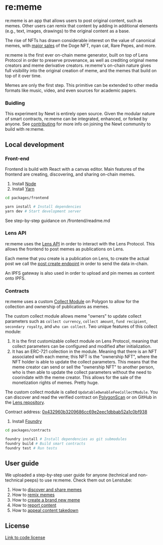 # re:meme

re:meme is an app that allows users to post original content, such as memes. Other users can remix that content by adding in additional elements (e.g., text, images, drawings) to the original content as a base.

The rise of NFTs has drawn considerable interest on the value of canonical memes, with [major sales](https://mashable.com/article/classic-memes-sold-nft-prices) of the Doge NFT, nyan cat, Rare Pepes, and more.

re:meme is the first ever on-chain meme generator, built on top of Lens Protocol in order to preserve provenance, as well as crediting original meme creators and meme derivative creators. re:meme's on-chain nature gives full visibility into the original creation of meme, and the memes that build on top of it over time.

Memes are only the first step. This primitive can be extended to other media formats like music, video, and even sources for academic papers.

### Buidling

This experiment by Newt is entirely open source. Given the modular nature of smart contracts, re:meme can be integrated, enhanced, or forked by anyone. See [contributing](CONTRIBUTING.md) for more info on joining the Newt community to build with re:meme.


## Local development

### Front-end

Frontend is build with React with a canvas editor. Main features of the frontend are creating, discovering, and sharing on-chain memes.

1. Install [Node](https://nodejs.org/en/download/)
1. Install [Yarn](https://classic.yarnpkg.com/lang/en/docs/install/)

```bash
cd packages/frontend

yarn install # Install dependencies
yarn dev # Start development server
```

See step-by-step guidance on /frontend/readme.md

### Lens API

re:meme uses the [Lens API](https://docs.lens.xyz/docs/introduction) in order to interact with the Lens Protocol. This allows the frontend to post memes as publications on Lens.

Each meme that you create is a publication on Lens, to create the actual post we call the [post create endpoint](https://docs.lens.xyz/docs/create-post-typed-data) in order to send the data in-chain.

An IPFS gateway is also used in order to upload and pin memes as content onto IPFS.

### Contracts

re:meme uses a custom [Collect Module](https://docs.lens.xyz/docs/icollectmodulesol) on Polygon to allow for the collection and ownership of publications as memes.

The custom collect module allows meme "owners" to update collect parameters such as `collect currency`, `collect amount`, `fund recipient`, `secondary royalty`, and `who can collect`. Two unique features of this collect module:
1. It is the first customizable collect module on Lens Protocol, meaning that collect parameters can be configured and modified after initialization.
1. It has an ERC-721 collection in the module. Meaning that there is an NFT associated with each meme; this NFT is the "ownership NFT", where the NFT holder is able to update the collect parameters. This means that the meme creator can send or sell the "ownership NFT" to another person, who is then able to update the collect parameters without the need to coorindate with the meme creator. This allows for the sale of the monetization rights of memes. Pretty huge.

The custom collect module is called `UpdatableOwnableFeeCollectModule`. You can discover and read the verified contract on [PolygonScan](https://polygonscan.com/address/0x432960b3209686cc69e2eec1dbbab52a1c0bf938) or on GitHub in the [Lens repository](https://github.com/lens-protocol/modules/blob/master/contracts/collect/UpdatableOwnableFeeCollectModule.sol).

Contract address: [0x432960b3209686cc69e2eec1dbbab52a1c0bf938](https://polygonscan.com/address/0x432960b3209686cc69e2eec1dbbab52a1c0bf938)

1. Install [Foundry](https://github.com/gakonst/foundry#installation)

```bash
cd packages/contracts

foundry install # Install dependencies as git submodules
foundry build # Build smart contracts
foundry test # Run tests
```

## User guide

We uploaded a step-by-step user guide for anyone (technical and non-technical peeps) to use re:meme. Check them out on Lenstube:

1. How to [discover and share memes](https://lenstube.xyz/watch/0xf803-0x02)
1. How to [remix memes](https://lenstube.xyz/watch/0xf803-0x03)
1. How to [create a brand new meme](https://lenstube.xyz/watch/0xf803-0x04)
1. How to [report content](https://lenstube.xyz/watch/0xf803-0x05)
1. How to [appeal content takedown](https://lenstube.xyz/watch/0xf803-0x06)


## License

[Link to code license](LICENSE.md)
